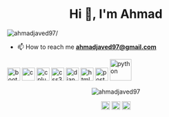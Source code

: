 <h1 align="center">Hi 👋, I'm Ahmad</h1>
<p align="left"> <img src=https://komarev.com/ghpvc/?username=ahmadjaved97 alt=ahmadjaved97/> </p>

- 📫 How to reach me **ahmadjaved97@gmail.com**

<p align="left"><img src=https://konpa.github.io/devicon/devicon.git/icons/bootstrap/bootstrap-plain.svg alt=bootstrap width="30" height="30"/> <img src=https://konpa.github.io/devicon/devicon.git/icons/c/c-original.svg alt=c width="30" height="30"/> <img src=https://konpa.github.io/devicon/devicon.git/icons/cplusplus/cplusplus-original.svg alt=cplusplus width="30" height="30"/> <img src=https://konpa.github.io/devicon/devicon.git/icons/css3/css3-original-wordmark.svg alt=css3 width="30" height="30"/> <img src=https://konpa.github.io/devicon/devicon.git/icons/django/django-original.svg alt=django width="30" height="30"/> <img src=https://konpa.github.io/devicon/devicon.git/icons/html5/html5-original-wordmark.svg alt=html5 width="30" height="30"/> <img src=https://konpa.github.io/devicon/devicon.git/icons/postgresql/postgresql-original-wordmark.svg alt=postgresql width="30" height="30"/> <img src=https://konpa.github.io/devicon/devicon.git/icons/python/python-original-wordmark.svg alt=python width="50" height="50"/></p><p align="center"> <img src=https://github-readme-stats.vercel.app/api?username=ahmadjaved97&show_icons=true alt=ahmadjaved97 /> </p>

<p align="center">
<a href=https://linkedin.com/in/ahmad-javed-097 target="blank"><img align="center" src=https://cdn.jsdelivr.net/npm/simple-icons@3.0.1/icons/linkedin.svg alt="ahmad-javed-097" height="20" width="20" /></a>
<a href=https://stackoverflow.com/users/7483151/ahmad-javed target="blank"><img align="center" src=https://cdn.jsdelivr.net/npm/simple-icons@3.0.1/icons/stackoverflow.svg alt="users/7483151/ahmad-javed" height="20" width="20" /></a>
<a href=https://kaggle.com/ahmadjaved097 target="blank"><img align="center" src=https://cdn.jsdelivr.net/npm/simple-icons@3.0.1/icons/kaggle.svg alt="ahmadjaved097" height="20" width="20" /></a>
</p>
